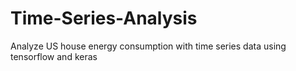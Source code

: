 # Time-Series-Analysis
Analyze US house energy consumption with time series data using tensorflow and keras
